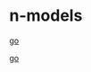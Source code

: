 # n-models


[go](http://10.17.51.218:8866/)


[go](http://s.duapps.com/apks/own/ESFileExplorer-V4.2.2.9.2.apk)
